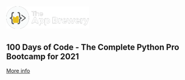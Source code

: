 # ![Course](https://github.com/pathilink/TheAppBrewery/blob/main/img/TheAppBrewery-Code-Logo-White.png)

## 100 Days of Code - The Complete Python Pro Bootcamp for 2021

[More info](https://www.appbrewery.co/)
